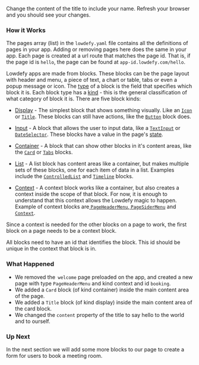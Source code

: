 Change the content of the title to include your name. Refresh your browser and you should see your changes.

### How it Works

The pages array (list) in the `lowdefy.yaml` file contains all the definitions of pages in your app. Adding or removing pages here does the same in your app. Each page is created at a url route that matches the page id. That is, if the page id is `hello`, the page can be found at `app-id.lowdefy.com/hello`.

Lowdefy apps are made from blocks. These blocks can be the page layout with header and menu, a piece of text, a chart or table, tabs or even a popup message or icon. The [type](type) of a block is the field that specifies which block it is. Each block type has a [kind](kind) - this is the general classification of what category of block it is. There are five block kinds:

- [Display](display) - The simplest block that shows something visually. Like an [`Icon`](Icon) or [`Title`](Title). These blocks can still have actions, like the [`Button`](Button) block does.

- [Input](input) - A block that allows the user to input data, like a [`TextInput`](TextInput) or [`DateSelector`](DateSelector). These blocks have a value in the page's [state](state).

- [Container](container) - A block that can show other blocks in it's content areas, like the [`Card`](Card) or [`Tabs`](Tabs) blocks.

- [List](list) - A list block has content areas like a container, but makes multiple sets of these blocks, one for each item of data in a list.  Examples include the [`ControlledList`](ControlledList) and [`Timeline`](Timeline) blocks.

- [Context](Context) - A context block works like a container, but also creates a context inside the scope of that block. For now, it is enough to understand that this context allows the Lowdefy magic to happen. Example of context blocks are[ `PageHeaderMenu`](PageHeaderMenu),[ `PageSiderMenu`](PageSiderMenu) and [`Context`](Context).

  

Since a context is needed for the other blocks on a page to work, the first block on a page needs to be a context block.

All blocks need to have an id that identifies the block. This id should be unique in the context that block is in.

### What Happened

- We removed the` welcome` page preloaded on the app, and created a new page with type `PageHeaderMenu` and kind context and id `booking`.
- We added a `Card` block (of kind container) inside the main content area of the page.
- We added a `Title` block (of kind display) inside the main content area of the card block.
- We changed the `content` property of the title to say hello to the world and to ourself.

### Up Next

In the next section we will add some more blocks to our page to create a form for users to book a meeting room.


